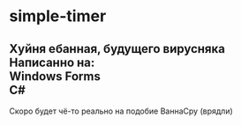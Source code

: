 # simple-timer
Хуйня ебанная, будущего вирусняка\
Написанно на:\
Windows Forms\
C#
---
Скоро будет чё-то реально на подобие ВаннаСру (врядли)
